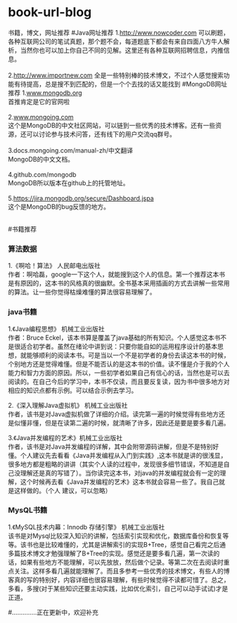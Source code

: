 # book-url-blog
书籍，博文，网址推荐
#Java网址推荐
  1.http://www.nowcoder.com
    可以刷题，各种互联网公司的笔试真题，那个题不会，每道题底下都会有来自四面八方牛人解析，当然你也可以加上你自己不同的见解。这里还有各种互联网招聘信息，内推信息。<br><br>
  2.http://www.importnew.com
    全是一些特别棒的技术博文，不过个人感觉搜索功能有待提高，总是搜不到匹配的，但是一个个去找的话又能找到
#MongoDB网址推荐
  1.www.mongodb.org<br>
    首推肯定是它的官网啦<br><br>
  2.www.mongoing.com<br>
    这个是MongoDB的中文社区网站，可以链到一些优秀的技术博客。还有一些资源，还可以讨论参与技术问答，还有线下的用户交流qq群号。<br><br>
  3.docs.mongoing.com/manual-zh/中文翻译<br>
    MongoDB的中文文档。<br><br>
  4.github.com/mongodb<br>
    MongoDB所以版本在github上的托管地址。<br><br>
  5.https://jira.mongodb.org/secure/Dashboard.jspa<br>
    这个是MongoDB的bug反馈的地方。  <br><br>

#书籍推荐
  <h3>算法数据</h3>
  1.《啊哈！算法》 人民邮电出版社 <br>
    作者：啊哈磊，google一下这个人，就能搜到这个人的信息。第一个推荐这本书是有原因的，这本书的风格真的很幽默。全书基本采用插画的方式去讲解一些常用的算法。让一些你觉得枯燥难懂的算法很容易理解了。 <br>

  <h3>java书籍</h3>
  1.《Java编程思想》 机械工业出版社 <br>
    作者：Bruce Eckel，该本书算是覆盖了java基础的所有知识。个人感觉这本书不是很适合初学者。虽然在绪论中讲到说：只要你能自如的运用程序设计的基本思想，就能够顺利的阅读本书。可是当以一个不是初学者的身份去读这本书的时候，个别地方还是觉得难懂。但是不能否认的是这本书的价值。读不懂是介于我的个人能力和智力方面的原因。所以，一些初学者如果自己有信心的话，当然也是可以去阅读的。在自己今后的学习中，本书不仅读，而且要反复读，因为书中很多地方对相应的知识点都有示例。可以结合示例去学习。 <br>

  2.《深入理解Java虚拟机》 机械工业出版社<br>
    作者，该书是对Java虚拟机做了详细的介绍。读完第一遍的时候觉得有些地方还是似懂非懂，但是在读第二遍的时候，就清晰了许多，因此还是要是要多看几遍。<br>

  3.《Java并发编程的艺术》机械工业出版社<br>
    作者，该书是对Java并发编程的详解，其中会附带源码讲解，但是不是特别好懂。个人建议先去看看《Java并发编程从入门到实践》,这本书就是讲的很浅显，很多地方都是粗略的讲讲（其实个人读的过程中，发现很多细节错误，不知道是自己没理解还是真的写错了）。当你读完这本书，对java的并发编程就会有一定的理解，这个时候再去看《Java并发编程的艺术》这本书就会容易一些了。我自己就是这样做的。（个人 建议，可以忽略）<br>
  <h3>MysQL书籍</h3>
  1.《MySQL技术内幕：Innodb 存储引擎》 机械工业出版社<br>
    该书是对Mysql比较深入知识的讲解，包括索引实现和优化，数据库备份和恢复等等。该书也是比较难懂的，尤其是讲解索引的实现B+Tree，感觉自己看完之后通多篇技术博文才勉强理解了B+Tree的实现。感觉还是要多看几遍，第一次读的话，如果有些地方不能理解，可以先放放，然后做个记录。等第二次在去阅读时重点关注。这样多看几遍就能理解了。而且多参考一些优秀的技术博文，有些人的博客真的写的特别好，内容详细也很容易理解，有些时候觉得不读都可惜了。总之，多看，多搜(对于某些知识还要主动实践，比如优化索引，自己可以动手试试)才是正道。<br>





 #..............正在更新中，欢迎补充

